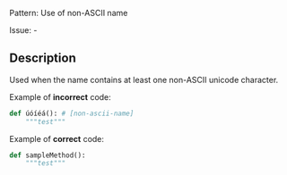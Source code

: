 Pattern: Use of non-ASCII name

Issue: -

## Description

Used when the name contains at least one non-ASCII unicode character.

Example of **incorrect** code:

```python
def úóíéá(): # [non-ascii-name]
    """test"""
```

Example of **correct** code:

```python
def sampleMethod():
    """test"""
```